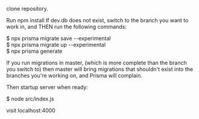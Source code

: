 clone repository.

Run npm install
If dev.db does not exist, switch to the branch you want to work in, and THEN run the following commands:

$ npx prisma migrate save --experimental <br/>
$ npx prisma migrate up --experimental <br/>
$ npx prisma generate <br/>

If you run migrations in master, (which is more complete than the branch you switch to) then master will bring migrations that shouldn't exist into the branches you're working on, and Prisma will complain.

Then startup server when ready:

$ node src/index.js <br/>

visit localhost:4000
